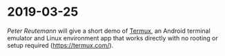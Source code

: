 # 2019-03-25

*Peter Reutemann* will give a short demo of [Termux](termux/), an Android
terminal emulator and Linux environment app that works directly with no rooting
or setup required (https://termux.com/).
